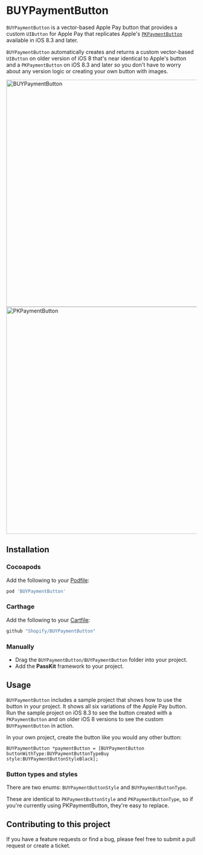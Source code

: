 # BUYPaymentButton

`BUYPaymentButton` is a vector-based Apple Pay button that provides a custom `UIButton` for Apple Pay that replicates Apple's [`PKPaymentButton`](https://developer.apple.com/library/ios/documentation/PassKit/Reference/PKPaymentButton_Class/index.html) available in iOS 8.3 and later.

`BUYPaymentButton` automatically creates and returns a custom vector-based `UIButton` on older version of iOS 8 that's near identical to Apple's button and a `PKPaymentButton` on iOS 8.3 and later so you don't have to worry about any version logic or creating your own button with images.

<img src="https://raw.github.com/Shopify/buypaymentbutton/master/BUYPaymentButton.png" height="600" alt="BUYPaymentButton"><img src="https://raw.github.com/Shopify/buypaymentbutton/master/PKPaymentButton.png" height="600" alt="PKPaymentButton">

## Installation

### Cocoapods

Add the following to your [Podfile](http://guides.cocoapods.org/using/using-cocoapods.html):

```ruby
pod 'BUYPaymentButton'
```

### Carthage

Add the following to your [Cartfile](https://github.com/Carthage/Carthage/blob/master/Documentation/Artifacts.md#cartfile):

```ruby
github "Shopify/BUYPaymentButton"
```

### Manually

* Drag the `BUYPaymentButton/BUYPaymentButton` folder into your project.
* Add the **PassKit** framework to your project.

## Usage

`BUYPaymentButton` includes a sample project that shows how to use the button in your project. It shows all six variations of the Apple Pay button. Run the sample project on iOS 8.3 to see the button created with a `PKPaymentButton` and on older iOS 8 versions to see the custom `BUYPaymentButton` in action.

In your own project, create the button like you would any other button:

```objc
BUYPaymentButton *paymentButton = [BUYPaymentButton buttonWithType:BUYPaymentButtonTypeBuy style:BUYPaymentButtonStyleBlack];
```

### Button types and styles

There are two enums: `BUYPaymentButtonStyle` and `BUYPaymentButtonType`. 

These are identical to `PKPaymentButtonStyle` and `PKPaymentButtonType`, so if you're currently using PKPaymentButton, they're easy to replace.

## Contributing to this project

If you have a feature requests or find a bug, please feel free to submit a pull request or create a ticket. 
